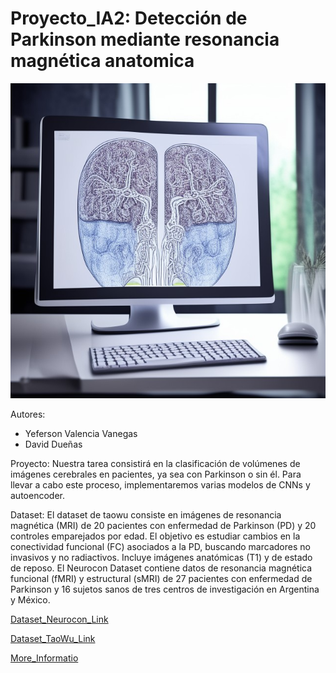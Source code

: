 # Proyecto_IA2: Detección de Parkinson mediante resonancia magnética anatomica
![Banner](Baner.jpeg)

Autores:
- Yeferson Valencia Vanegas
- David Dueñas

Proyecto:
Nuestra tarea consistirá en la clasificación de volúmenes de imágenes cerebrales en pacientes, ya sea con Parkinson o sin él. 
Para llevar a cabo este proceso, implementaremos varias modelos de CNNs y autoencoder.

Dataset:
El dataset de taowu consiste en imágenes de resonancia magnética (MRI) de 20 pacientes con enfermedad de Parkinson (PD) 
y 20 controles emparejados por edad. El objetivo es estudiar cambios en la conectividad funcional (FC) asociados a la PD,
buscando marcadores no invasivos y no radiactivos. Incluye imágenes anatómicas (T1) y de estado de reposo. 
El Neurocon Dataset contiene datos de resonancia magnética funcional (fMRI) y estructural (sMRI) de 27 pacientes con enfermedad de Parkinson 
y 16 sujetos sanos de tres centros de investigación en Argentina y México.

[Dataset_Neurocon_Link](https://fcp-indi.s3.amazonaws.com/data/Projects/INDI/umf_pd/neurocon.tar.gz)

[Dataset_TaoWu_Link](https://fcp-indi.s3.amazonaws.com/data/Projects/INDI/umf_pd/taowu.tar.gz)

[More_Informatio](https://fcon_1000.projects.nitrc.org/indi/retro/parkinsons.html)

